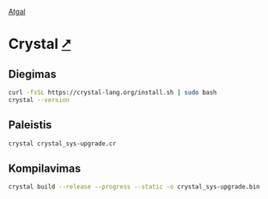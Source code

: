 [Atgal](./readme.md)

# Crystal [&#x2B67;](https://crystal-lang.org/)

## Diegimas

```bash
curl -fsSL https://crystal-lang.org/install.sh | sudo bash
crystal --version
```

## Paleistis

```bash
crystal crystal_sys-upgrade.cr
```

## Kompilavimas

```bash
crystal build --release --progress --static -o crystal_sys-upgrade.bin crystal_sys-upgrade.cr
```
